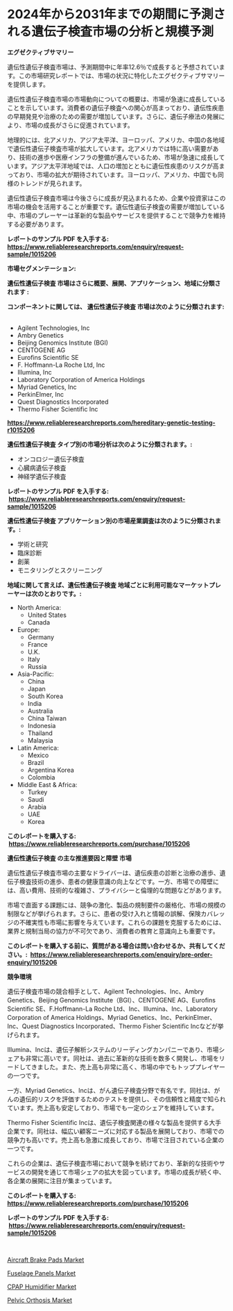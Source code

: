 <p><h1>2024年から2031年までの期間に予測される遺伝子検査市場の分析と規模予測</h1></p><p><strong>エグゼクティブサマリー</strong></p>
<p><p>遺伝性遺伝子検査市場は、予測期間中に年率12.6％で成長すると予想されています。この市場研究レポートでは、市場の状況に特化したエグゼクティブサマリーを提供します。</p><p>遺伝性遺伝子検査市場の市場動向についての概要は、市場が急速に成長していることを示しています。消費者の遺伝子検査への関心が高まっており、遺伝性疾患の早期発見や治療のための需要が増加しています。さらに、遺伝子療法の発展により、市場の成長がさらに促進されています。</p><p>地理的には、北アメリカ、アジア太平洋、ヨーロッパ、アメリカ、中国の各地域で遺伝性遺伝子検査市場が拡大しています。北アメリカでは特に高い需要があり、技術の進歩や医療インフラの整備が進んでいるため、市場が急速に成長しています。アジア太平洋地域では、人口の増加とともに遺伝性疾患のリスクが高まっており、市場の拡大が期待されています。ヨーロッパ、アメリカ、中国でも同様のトレンドが見られます。</p><p>遺伝性遺伝子検査市場は今後さらに成長が見込まれるため、企業や投資家はこの市場の機会を活用することが重要です。遺伝性遺伝子検査の需要が増加している中、市場のプレーヤーは革新的な製品やサービスを提供することで競争力を維持する必要があります。</p></p>
<p><strong>レポートのサンプル PDF を入手する: <a href="https://www.reliableresearchreports.com/enquiry/request-sample/1015206">https://www.reliableresearchreports.com/enquiry/request-sample/1015206</a></strong></p>
<p><strong>市場セグメンテーション:</strong></p>
<p><strong> 遺伝性遺伝子検査 市場はさらに概要、展開、アプリケーション、地域に分類されます :</strong></p>
<p><strong>コンポーネントに関しては、 遺伝性遺伝子検査 市場は次のように分類されます: &nbsp;</strong></p>
<p><ul><li>Agilent Technologies, Inc</li><li>Ambry Genetics</li><li>Beijing Genomics Institute (BGI)</li><li>CENTOGENE AG</li><li>Eurofins Scientific SE</li><li>F. Hoffmann-La Roche Ltd, Inc</li><li>Illumina, Inc</li><li>Laboratory Corporation of America Holdings</li><li>Myriad Genetics, Inc</li><li>PerkinElmer, Inc</li><li>Quest Diagnostics Incorporated</li><li>Thermo Fisher Scientific Inc</li></ul></p>
<p><strong><a href="https://www.reliableresearchreports.com/hereditary-genetic-testing-r1015206">https://www.reliableresearchreports.com/hereditary-genetic-testing-r1015206</a></strong></p>
<p><strong> 遺伝性遺伝子検査 タイプ別の市場分析は次のように分類されます。:</strong></p>
<p><ul><li>オンコロジー遺伝子検査</li><li>心臓病遺伝子検査</li><li>神経学遺伝子検査</li></ul></p>
<p><strong>レポートのサンプル PDF を入手する: &nbsp;<a href="https://www.reliableresearchreports.com/enquiry/request-sample/1015206">https://www.reliableresearchreports.com/enquiry/request-sample/1015206</a></strong></p>
<p><strong> 遺伝性遺伝子検査 アプリケーション別の市場産業調査は次のように分類されます。:</strong></p>
<p><ul><li>学術と研究</li><li>臨床診断</li><li>創薬</li><li>モニタリングとスクリーニング</li></ul></p>
<p><strong>地域に関して言えば、遺伝性遺伝子検査 地域ごとに利用可能なマーケットプレーヤーは次のとおりです。:</strong></p>
<p><ul>
    <li>
        North America:
        <ul>
            <li>United States</li>
            <li>Canada</li>
        </ul>
    </li>
    <li>
        Europe:
        <ul>
            <li>Germany</li>
            <li>France</li>
            <li>U.K.</li>
            <li>Italy</li>
            <li>Russia</li>
        </ul>
    </li>
    <li>
        Asia-Pacific:
        <ul>
            <li>China</li>
            <li>Japan</li>
            <li>South Korea</li>
            <li>India</li>
            <li>Australia</li>
            <li>China Taiwan</li>
            <li>Indonesia</li>
            <li>Thailand</li>
            <li>Malaysia</li>
        </ul>
    </li>
    <li>
        Latin America:
        <ul>
            <li>Mexico</li>
            <li>Brazil</li>
            <li>Argentina Korea</li>
            <li>Colombia</li>
        </ul>
    </li>
    <li>
        Middle East & Africa:
        <ul>
            <li>Turkey</li>
            <li>Saudi</li>
            <li>Arabia</li>
            <li>UAE</li>
            <li>Korea</li>
        </ul>
    </li>
    </ul></p>
<p><strong>このレポートを購入する: &nbsp;<a href="https://www.reliableresearchreports.com/purchase/1015206">https://www.reliableresearchreports.com/purchase/1015206</a></strong></p>
<p><strong>遺伝性遺伝子検査 の主な推進要因と障壁 市場</strong></p>
<p><p>遺伝性遺伝子検査市場の主要なドライバーは、遺伝疾患の診断と治療の進歩、遺伝子検査技術の進歩、患者の健康意識の向上などです。一方、市場での障壁には、高い費用、技術的な複雑さ、プライバシーと倫理的な問題などがあります。</p><p>市場で直面する課題には、競争の激化、製品の規制要件の厳格化、市場の規模の制限などが挙げられます。さらに、患者の受け入れと情報の誤解、保険カバレッジの不確実性も市場に影響を与えています。これらの課題を克服するためには、業界と規制当局の協力が不可欠であり、消費者の教育と意識向上も重要です。</p></p>
<p><strong>このレポートを購入する前に、質問がある場合は問い合わせるか、共有してください。:&nbsp; <a href="https://www.reliableresearchreports.com/enquiry/pre-order-enquiry/1015206">https://www.reliableresearchreports.com/enquiry/pre-order-enquiry/1015206</a></strong></p>
<p><strong>競争環境</strong></p>
<p><p>遺伝子検査市場の競合相手として、Agilent Technologies、Inc、Ambry Genetics、Beijing Genomics Institute（BGI）、CENTOGENE AG、Eurofins Scientific SE、F.Hoffmann-La Roche Ltd、Inc、Illumina、Inc、Laboratory Corporation of America Holdings、Myriad Genetics、Inc、PerkinElmer、Inc、Quest Diagnostics Incorporated、Thermo Fisher Scientific Incなどが挙げられます。</p><p>Illumina、Incは、遺伝子解析システムのリーディングカンパニーであり、市場シェアも非常に高いです。同社は、過去に革新的な技術を数多く開発し、市場をリードしてきました。また、売上高も非常に高く、市場の中でもトッププレイヤーの一つです。</p><p>一方、Myriad Genetics、Incは、がん遺伝子検査分野で有名です。同社は、がんの遺伝的リスクを評価するためのテストを提供し、その信頼性と精度で知られています。売上高も安定しており、市場でも一定のシェアを維持しています。</p><p>Thermo Fisher Scientific Incは、遺伝子検査関連の様々な製品を提供する大手企業です。同社は、幅広い顧客ニーズに対応する製品を展開しており、市場での競争力も高いです。売上高も急激に成長しており、市場で注目されている企業の一つです。</p><p>これらの企業は、遺伝子検査市場において競争を続けており、革新的な技術やサービスの開発を通じて市場シェアの拡大を図っています。市場の成長が続く中、各企業の展開に注目が集まっています。</p></p>
<p><strong>このレポートを購入する: &nbsp; <a href="https://www.reliableresearchreports.com/purchase/1015206">https://www.reliableresearchreports.com/purchase/1015206</a></strong></p>
<p><strong>レポートのサンプル PDF を入手する: &nbsp;<a href="https://www.reliableresearchreports.com/enquiry/request-sample/1015206">https://www.reliableresearchreports.com/enquiry/request-sample/1015206</a></strong><strong></strong></p>
<p>&nbsp;</p>
<p><p><a href="https://www.linkedin.com/pulse/aircraft-brake-pads-market-dynamics-2024-2031-also-its-trends-ozddc?trackingId=sjnNBLURUhUB0k9Gd3q%2BZQ%3D%3D">Aircraft Brake Pads Market</a></p><p><a href="https://www.linkedin.com/pulse/fuselage-panels-market-centers-aspects-growth-share-opportunity-2qwzc?trackingId=mRyfNjdTBt%2Fh%2BiaeL%2F9LDQ%3D%3D">Fuselage Panels Market</a></p><p><a href="https://github.com/lataunyatinikmelvin59ilbd0dv/Market-Research-Report-List-2/blob/main/cpap-humidifier-market.md">CPAP Humidifier Market</a></p><p><a href="https://github.com/pgtimber/Market-Research-Report-List-2/blob/main/pelvic-orthosis-market.md">Pelvic Orthosis Market</a></p></p>